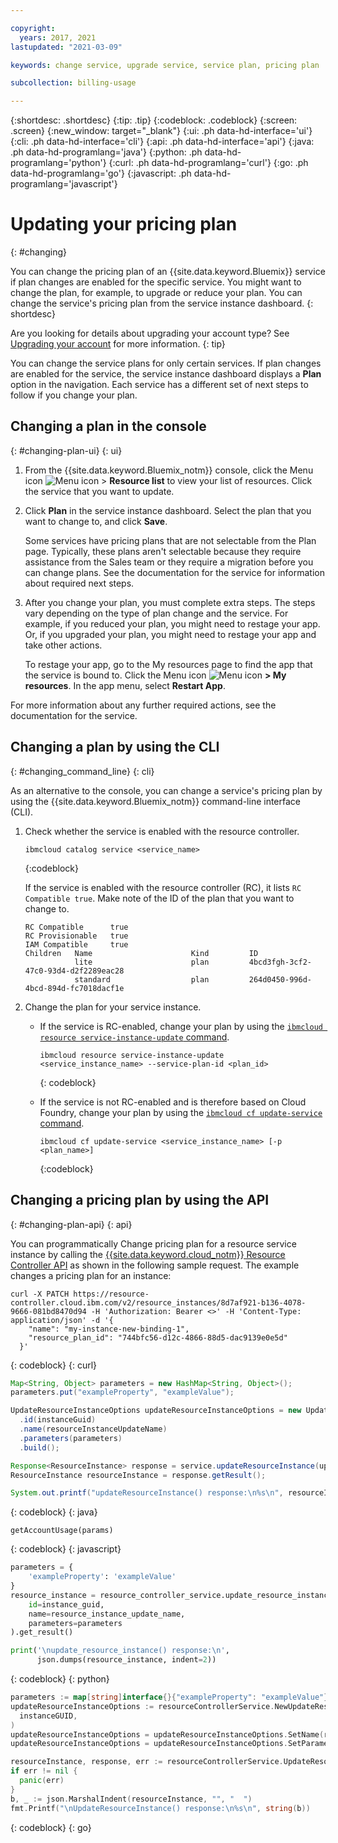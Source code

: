 ```yaml
---

copyright:
  years: 2017, 2021
lastupdated: "2021-03-09"

keywords: change service, upgrade service, service plan, pricing plan

subcollection: billing-usage

---
```


{:shortdesc: .shortdesc}
{:tip: .tip}
{:codeblock: .codeblock}
{:screen: .screen}
{:new_window: target="_blank"}
{:ui: .ph data-hd-interface='ui'}
{:cli: .ph data-hd-interface='cli'}
{:api: .ph data-hd-interface='api'}
{:java: .ph data-hd-programlang='java'}
{:python: .ph data-hd-programlang='python'}
{:curl: .ph data-hd-programlang='curl'}
{:go: .ph data-hd-programlang='go'}
{:javascript: .ph data-hd-programlang='javascript'}

# Updating your pricing plan
{: #changing}

You can change the pricing plan of an {{site.data.keyword.Bluemix}} service if plan changes are enabled for the specific service. You might want to change the plan, for example, to upgrade or reduce your plan. You can change the service's pricing plan from the service instance dashboard.
{: shortdesc}

Are you looking for details about upgrading your account type? See [Upgrading your account](/docs/account?topic=account-upgrading-account) for more information.
{: tip}

You can change the service plans for only certain services. If plan changes are enabled for the service, the service instance dashboard displays a **Plan** option in the navigation. Each service has a different set of next steps to follow if you change your plan.

## Changing a plan in the console 
{: #changing-plan-ui}
{: ui}

1. From the {{site.data.keyword.Bluemix_notm}} console, click the Menu icon ![Menu icon](../icons/icon_hamburger.svg) > **Resource list** to view your list of resources. Click the service that you want to update.
1. Click **Plan** in the service instance dashboard. Select the plan that you want to change to, and click **Save**.

    Some services have pricing plans that are not selectable from the Plan page. Typically, these plans aren't selectable because they require assistance from the Sales team or they require a migration before you can change plans. See the documentation for the service for information about required next steps.

1. After you change your plan, you must complete extra steps. The steps vary depending on the type of plan change and the service. For example, if you reduced your plan, you might need to restage your app. Or, if you upgraded your plan, you might need to restage your app and take other actions.

   To restage your app, go to the My resources page to find the app that the service is bound to. Click the Menu icon ![Menu icon](../icons/icon_hamburger.svg) **> My resources**. In the app menu, select **Restart App**.

  For more information about any further required actions, see the documentation for the service.

## Changing a plan by using the CLI
{: #changing_command_line}
{: cli}

As an alternative to the console, you can change a service's pricing plan by using the {{site.data.keyword.Bluemix_notm}} command-line interface (CLI).

1. Check whether the service is enabled with the resource controller.

   ```
   ibmcloud catalog service <service_name>
   ```
   {:codeblock}

   If the service is enabled with the resource controller (RC), it lists `RC Compatible true`. Make note of the ID of the plan that you want to change to.

   ```
   RC Compatible      true
   RC Provisionable   true
   IAM Compatible     true
   Children   Name                      Kind         ID
              lite                      plan         4bcd3fgh-3cf2-47c0-93d4-d2f2289eac28
              standard                  plan         264d0450-996d-4bcd-894d-fc7018dacf1e
    ```

1. Change the plan for your service instance.

   - If the service is RC-enabled, change your plan by using the [`ibmcloud resource service-instance-update` command](/docs/cli?topic=cli-ibmcloud_commands_resource#ibmcloud_resource_service_instance_update).

     ```
     ibmcloud resource service-instance-update <service_instance_name> --service-plan-id <plan_id>
     ```
     {: codeblock}

   - If the service is not RC-enabled and is therefore based on Cloud Foundry, change your plan by using the [`ibmcloud cf update-service` command](/docs/cli?topic=cli-ibmcloud_commands_services#ibmcloud_service_update).

     ```
     ibmcloud cf update-service <service_instance_name> [-p <plan_name>]
     ```
     {:codeblock}

## Changing a pricing plan by using the API
{: #changing-plan-api}
{: api}

You can programmatically Change pricing plan for a resource service instance by calling the [{{site.data.keyword.cloud_notm}} Resource Controller API](/apidocs/resource-controller/resource-controller#update-resource-instance) as shown in the following sample request. The example changes a pricing plan for an instance: 

```
curl -X PATCH https://resource-controller.cloud.ibm.com/v2/resource_instances/8d7af921-b136-4078-9666-081bd8470d94 -H 'Authorization: Bearer <>' -H 'Content-Type: application/json' -d '{
    "name": "my-instance-new-binding-1",
    "resource_plan_id": "744bfc56-d12c-4866-88d5-dac9139e0e5d"
  }'
```
{: codeblock}
{: curl}

```java
Map<String, Object> parameters = new HashMap<String, Object>();
parameters.put("exampleProperty", "exampleValue");

UpdateResourceInstanceOptions updateResourceInstanceOptions = new UpdateResourceInstanceOptions.Builder()
  .id(instanceGuid)
  .name(resourceInstanceUpdateName)
  .parameters(parameters)
  .build();

Response<ResourceInstance> response = service.updateResourceInstance(updateResourceInstanceOptions).execute();
ResourceInstance resourceInstance = response.getResult();

System.out.printf("updateResourceInstance() response:\n%s\n", resourceInstance.toString());
```
{: codeblock}
{: java}

```
getAccountUsage(params)
```
{: codeblock}
{: javascript}

```python
parameters = {
    'exampleProperty': 'exampleValue'
}
resource_instance = resource_controller_service.update_resource_instance(
    id=instance_guid,
    name=resource_instance_update_name,
    parameters=parameters
).get_result()

print('\nupdate_resource_instance() response:\n',
      json.dumps(resource_instance, indent=2))
```
{: codeblock}
{: python}

```go
parameters := map[string]interface{}{"exampleProperty": "exampleValue"}
updateResourceInstanceOptions := resourceControllerService.NewUpdateResourceInstanceOptions(
  instanceGUID,
)
updateResourceInstanceOptions = updateResourceInstanceOptions.SetName(resourceInstanceUpdateName)
updateResourceInstanceOptions = updateResourceInstanceOptions.SetParameters(parameters)

resourceInstance, response, err := resourceControllerService.UpdateResourceInstance(updateResourceInstanceOptions)
if err != nil {
  panic(err)
}
b, _ := json.MarshalIndent(resourceInstance, "", "  ")
fmt.Printf("\nUpdateResourceInstance() response:\n%s\n", string(b))
```
{: codeblock}
{: go}



